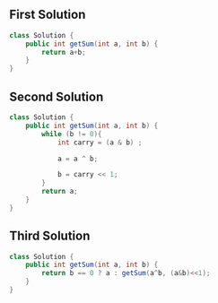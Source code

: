 ## First Solution

```java
class Solution {
    public int getSum(int a, int b) {
        return a+b;
    }
}
```

## Second Solution

```java
class Solution {
    public int getSum(int a, int b) {
        while (b != 0){
            int carry = (a & b) ;

            a = a ^ b; 

            b = carry << 1;
        }
        return a;
    }
}
```

## Third Solution

```java
class Solution {
    public int getSum(int a, int b) {
        return b == 0 ? a : getSum(a^b, (a&b)<<1);
    }
}
```